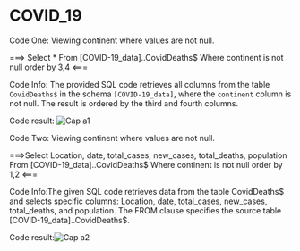 # COVID_19

Code One: Viewing continent where values are not null.

===> Select *
From [COVID-19_data]..CovidDeaths$
Where continent is not null 
order by 3,4 <===

Code Info: The provided SQL code retrieves all columns from the table `CovidDeaths$` in the schema `[COVID-19_data]`, where the `continent` column is not null. The result is ordered by the third and fourth columns.

Code result:
![Cap a1](https://github.com/jona00001/Covid-19_Project/assets/108422584/bd293ac1-80d3-425c-a032-205f90cb3325)


Code Two: Viewing continent where values are not null.

===>Select Location, date, total_cases, new_cases, total_deaths, population
From [COVID-19_data]..CovidDeaths$
Where continent is not null 
order by 1,2 <===

Code Info:The given SQL code retrieves data from the table CovidDeaths$ and selects specific columns: Location, date, total_cases, new_cases, total_deaths, and population. The FROM clause specifies the source table [COVID-19_data]..CovidDeaths$.

Code result:![Cap a2](https://github.com/jona00001/Covid-19_Project/assets/108422584/38430f5b-35be-4d3f-bb86-351b0216e5da)









